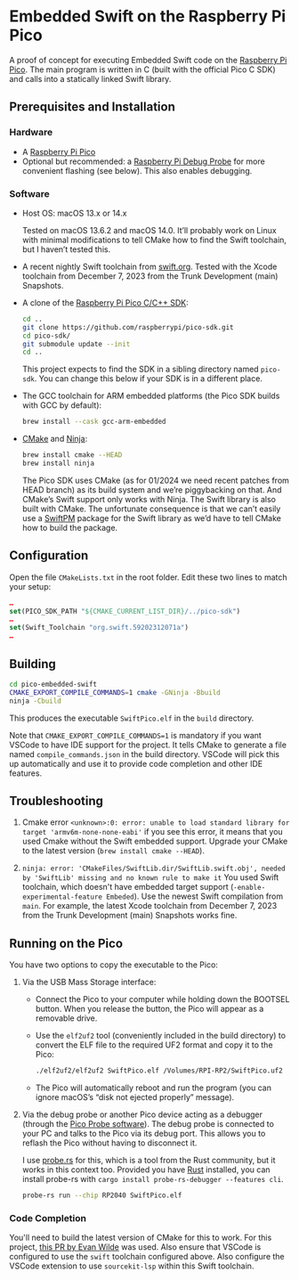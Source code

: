 # Embedded Swift on the Raspberry Pi Pico

A proof of concept for executing Embedded Swift code on the [Raspberry Pi Pico](https://www.raspberrypi.com/products/raspberry-pi-pico/). The main program is written in C (built with the official Pico C SDK) and calls into a statically linked Swift library.

## Prerequisites and Installation

### Hardware

- A [Raspberry Pi Pico](https://www.raspberrypi.com/products/raspberry-pi-pico/)
- Optional but recommended: a [Raspberry Pi Debug Probe](https://www.raspberrypi.com/products/debug-probe/) for more convenient flashing (see below). This also enables debugging.

### Software

- Host OS: macOS 13.x or 14.x
  
  Tested on macOS 13.6.2 and macOS 14.0. It’ll probably work on Linux with minimal modifications to tell CMake how to find the Swift toolchain, but I haven’t tested this.

- A recent nightly Swift toolchain from [swift.org](https://www.swift.org/download/). Tested with the Xcode toolchain from December 7, 2023 from the Trunk Development (main) Snapshots.

- A clone of the [Raspberry Pi Pico C/C++ SDK](https://github.com/raspberrypi/pico-sdk/):

  ```sh
  cd ..
  git clone https://github.com/raspberrypi/pico-sdk.git
  cd pico-sdk/
  git submodule update --init
  cd ..
  ```

  This project expects to find the SDK in a sibling directory named `pico-sdk`. You can change this below if your SDK is in a different place.

- The GCC toolchain for ARM embedded platforms (the Pico SDK builds with GCC by default):

  ```sh
  brew install --cask gcc-arm-embedded
  ```

- [CMake](https://cmake.org/) and [Ninja](https://ninja-build.org/):

  ```sh
  brew install cmake --HEAD
  brew install ninja
  ```

  The Pico SDK uses CMake (as for 01/2024 we need recent patches from HEAD branch) as its build system and we’re piggybacking on that. And CMake’s Swift support only works with Ninja. The Swift library is also built with CMake. The unfortunate consequence is that we can’t easily use a [SwiftPM](https://www.swift.org/package-manager/) package for the Swift library as we’d have to tell CMake how to build the package.

## Configuration

Open the file `CMakeLists.txt` in the root folder. Edit these two lines to match your setup:

```cmake
…
set(PICO_SDK_PATH "${CMAKE_CURRENT_LIST_DIR}/../pico-sdk")
…
set(Swift_Toolchain "org.swift.59202312071a")
…
```

## Building

```sh
cd pico-embedded-swift
CMAKE_EXPORT_COMPILE_COMMANDS=1 cmake -GNinja -Bbuild
ninja -Cbuild
```

This produces the executable `SwiftPico.elf` in the `build` directory.

Note that `CMAKE_EXPORT_COMPILE_COMMANDS=1` is mandatory if you want VSCode to have IDE support for the project. It tells CMake to generate a file named `compile_commands.json` in the build directory. VSCode will pick this up automatically and use it to provide code completion and other IDE features.

## Troubleshooting

1. Cmake error `<unknown>:0: error: unable to load standard library for target 'armv6m-none-none-eabi'`
if you see this error, it means that you used Cmake without the Swift embedded support. Upgrade your CMake to the latest version (`brew install cmake --HEAD`).

2. `ninja: error: 'CMakeFiles/SwiftLib.dir/SwiftLib.swift.obj', needed by 'SwiftLib' missing and no known rule to make it`
You used Swift toolchain, which doesn't have embedded target support (`-enable-experimental-feature Embeded`). Use the newest Swift compilation from `main`. For example, the latest Xcode toolchain from December 7, 2023 from the Trunk Development (main) Snapshots works fine.

## Running on the Pico

You have two options to copy the executable to the Pico:

1. Via the USB Mass Storage interface:

    - Connect the Pico to your computer while holding down the BOOTSEL button. When you release the button, the Pico will appear as a removable drive.
 
    - Use the `elf2uf2` tool (conveniently included in the build directory) to convert the ELF file to the required UF2 format and copy it to the Pico:

      ```sh
      ./elf2uf2/elf2uf2 SwiftPico.elf /Volumes/RPI-RP2/SwiftPico.uf2
      ```
    
    - The Pico will automatically reboot and run the program (you can ignore macOS’s “disk not ejected properly” message).

2. Via the debug probe or another Pico device acting as a debugger (through the [Pico Probe software](https://github.com/raspberrypi/picoprobe)). The debug probe is connected to your PC and talks to the Pico via its debug port. This allows you to reflash the Pico without having to disconnect it.

    I use [probe.rs](https://probe.rs/) for this, which is a tool from the Rust community, but it works in this context too. Provided you have [Rust](https://www.rust-lang.org/) installed, you can install probe-rs with `cargo install probe-rs-debugger --features cli`.

    ```sh
    probe-rs run --chip RP2040 SwiftPico.elf
    ```

### Code Completion

You'll need to build the latest version of CMake for this to work. For this project, [this PR by Evan Wilde](https://gitlab.kitware.com/cmake/cmake/-/merge_requests/9095) was used. Also ensure that VSCode is configured to use the `swift` toolchain configured above. Also configure the VSCode extension to use `sourcekit-lsp` within this Swift toolchain.
